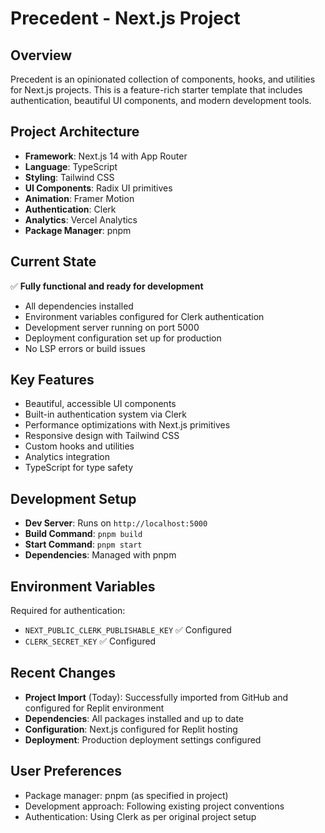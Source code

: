 # Precedent - Next.js Project

## Overview
Precedent is an opinionated collection of components, hooks, and utilities for Next.js projects. This is a feature-rich starter template that includes authentication, beautiful UI components, and modern development tools.

## Project Architecture
- **Framework**: Next.js 14 with App Router
- **Language**: TypeScript
- **Styling**: Tailwind CSS
- **UI Components**: Radix UI primitives
- **Animation**: Framer Motion
- **Authentication**: Clerk
- **Analytics**: Vercel Analytics
- **Package Manager**: pnpm

## Current State
✅ **Fully functional and ready for development**

- All dependencies installed
- Environment variables configured for Clerk authentication
- Development server running on port 5000
- Deployment configuration set up for production
- No LSP errors or build issues

## Key Features
- Beautiful, accessible UI components
- Built-in authentication system via Clerk
- Performance optimizations with Next.js primitives
- Responsive design with Tailwind CSS
- Custom hooks and utilities
- Analytics integration
- TypeScript for type safety

## Development Setup
- **Dev Server**: Runs on `http://localhost:5000`
- **Build Command**: `pnpm build`
- **Start Command**: `pnpm start`
- **Dependencies**: Managed with pnpm

## Environment Variables
Required for authentication:
- `NEXT_PUBLIC_CLERK_PUBLISHABLE_KEY` ✅ Configured
- `CLERK_SECRET_KEY` ✅ Configured

## Recent Changes
- **Project Import** (Today): Successfully imported from GitHub and configured for Replit environment
- **Dependencies**: All packages installed and up to date
- **Configuration**: Next.js configured for Replit hosting
- **Deployment**: Production deployment settings configured

## User Preferences
- Package manager: pnpm (as specified in project)
- Development approach: Following existing project conventions
- Authentication: Using Clerk as per original project setup